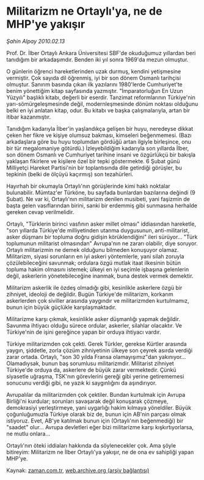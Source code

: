 # Militarizm ne Ortaylı'ya, ne de MHP'ye yakışır

*Şahin Alpay 2010.02.13*

<tr><td class="metin" colspan="2" style="padding-top: 20px; padding-left: 5px; ">Prof. Dr. İlber Ortaylı Ankara Üniversitesi SBF'de okuduğumuz yıllardan beri tanıdığım bir arkadaşımdır. Benden iki yıl sonra 1969'da mezun olmuştur.</td></tr><tr><td class="metin" colspan="2" style="padding-top: 20px; padding-left: 5px; "><p>O günlerin öğrenci hareketlerinden uzak durmuş, kendini yetişmesine vermiştir. Çok sayıda dil öğrenmiş, iyi bir son dönem Osmanlı tarihçisi olmuştur. Sanırım basında çıkan ilk yazılarını 1980'lerde Cumhuriyet'te benim yönettiğim kitap sayfasında yazmıştır. "İmparatorluğun En Uzun Yüzyılı" başlıklı kitabı, değerli bir eserdir. Tanzimat reformlarının Türkiye'nin yarı-sömürgeleşmesinde değil, modernleşmesinde dönüm noktası olduğunu belki en iyi anlatan kitap, odur. Bu kitabı ve başka çalışmalarıyla, artan bir itibar kazanmıştır.
<p>Tanıdığım kadarıyla İlber'in yaşlandıkça gelişen bir huyu, neredeyse dikkat çeken her fikre ve kişiye olumsuz bakması, kimseleri beğenmemesi. (Bazı arkadaşlara göre bu huyu toplumdan gördüğü artan ilgiyle birleşince, onu bir tür megalomaniye götürdü.) İzleyebildiğim kadarıyla son yıllarda İlber, son dönem Osmanlı ve Cumhuriyet tarihine insani ve özgürlükçü bir bakışla yaklaşan fikirlere ve kişilere özel bir tepki göstermekte. 6 Şubat günü Milliyetçi Hareket Partisi'nin bir toplantısında dile getirdiği görüşler, bu tepkinin (belki de ölçüyü kaçırmış) son tezahürleri.
<p>Hayırhah bir okumayla Ortaylı'nın görüşlerinde kimi haklı noktalar bulunabilir. Mümtaz'er Türköne, bu sayfada bunlardan bazılarına değindi (9 Şubat). Ne var ki, Ortaylı'nın militarizm denilen musibeti, yani faşizmin de başta gelen vasıflarından birini, sanki bir erdemmiş gibi sunmasına herhalde gereken cevap verilmelidir.
<p>Ortaylı, "Türklerin birinci vasfının asker millet olması" iddiasından hareketle, "son yıllarda Türkiye'de milliyetinden utanma duygusunun, anti-militarist, asker düşmanı bir topluma doğru gidişin körüklendiğini" ileri sürüyor... "Türk toplumunun militarist olmasından" Avrupa'nın ne zararı olabilir, diye soruyor. Ortaylı militarizmin ne demek olduğunu bilmeden konuşuyor olamaz. Militarizm, siyasi sorunların en iyi askeri yöntemlerle, yani silah zoruyla çözülebileceğini savunmak; ordulara özgü mutlak itaat ilkesinin bütün topluma hakim olmasını istemek; ülkeyi en iyi seçimle işbaşına gelenlerin değil, askerlerin yönetebileceğine inanmak, buna destek vermek demektir.
<p>Militarizm askerlik ile özdeş olmadığı gibi, kesinlikle askerlere özgü bir zihniyet, ideoloji de değildir. Bugün Türkiye'de militarizm, korkarım askerlerden çok siviller arasında yaygındır ve militarizmden kurtulmamız, bunun için büyük güçlükle karşılaşmaktadır.
<p>Militarizme karşı çıkmak, kesinlikle asker düşmanlığı yapmak değildir. Savunma ihtiyacı olduğu sürece ordular, askerler, silahlar olacaktır. Ve Türkiye'nin de işini gereğince yapan bir orduya ihtiyacı vardır.
<p>Türkiye militarizmden çok çekti. Gerek Türkler, gerekse Kürtler arasında yaygın, şiddetle, zorla çözüm zihniyetinin ülkeye son çeyrek asırda verdiği zarar ortada. Ortaylı, "son 30 yılda Fransa olamayışımız"dan yakınıyor... Olamadıysak, bunun baş sorumlusu militarizmdir. Militarist zihniyet Türkiye'de orduya da, askerlere de büyük zarar vermektedir. Çünkü siyasetle uğraşma, TSK'nın görevlerini gereği gibi yerine getirememesi sonucunu verdiği gibi, ne yazık ki saygınlığını da aşındırıyor.
<p>Avrupalılar da militarizmden çok çektiler. Bundan kurtulmak için Avrupa Birliği'ni kurdular; sorunları savaşarak değil konuşarak çözmeye, demokrasiyi yerleştirmeye, yani uygarlığı hakim kılmaya yöneldiler. Büyük çoğunluğumuzla Türkiye olarak biz de, bunun için AB'nin parçası olmak istiyoruz. Evet, AB'ye katılmak bunun için (Ortaylı'nın beğenmediği) bir "saadet" olur... Avrupa devletleri eğer bizi militarizme karşı kışkırtıyorlarsa, ne mutlu onlara...
<p>Ortaylı'nın öteki iddiaları hakkında da söylenecekler çok. Ama şöyle bitireyim: Militarizm ne İlber Ortaylı'ya yakışır, ne de ona ev sahipliği yapan MHP'ye.<br/></p></p></p></p></p></p></p></p></p></td></tr>

Kaynak: [zaman.com.tr](http://zaman.com.tr/yazar.do?yazino=951049), [web.archive.org (arşiv bağlantısı)](http://web.archive.org/web/20100216114516/http://zaman.com.tr:80/yazar.do?yazino=951049)
